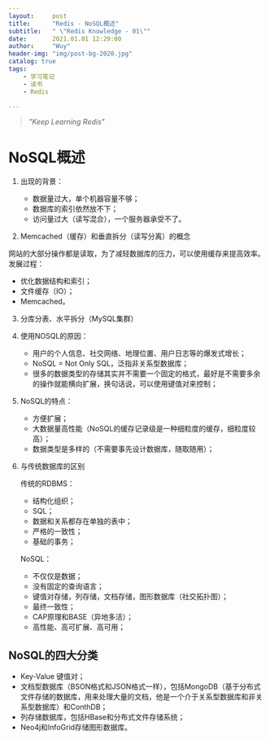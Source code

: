 ```yaml
---
layout:     post
title:      "Redis - NoSQL概述"
subtitle:   " \"Redis Knowledge - 01\""
date:       2021.01.01 12:29:00
author:     "Wuy"
header-img: "img/post-bg-2020.jpg"
catalog: true
tags:
    - 学习笔记
    - 读书
    - Redis

---
```


> *"Keep Learning Redis"*

# NoSQL概述

1. 出现的背景：
    - 数据量过大，单个机器容量不够；
    - 数据库的索引依然放不下；
    - 访问量过大（读写混合），一个服务器承受不了。

2. Memcached（缓存）和垂直拆分（读写分离）的概念

网站的大部分操作都是读取，为了减轻数据库的压力，可以使用缓存来提高效率。
发展过程：
- 优化数据结构和索引；
- 文件缓存（IO）；
- Memcached。

3. 分库分表、水平拆分（MySQL集群）

4. 使用NOSQL的原因：
   
    - 用户的个人信息、社交网络、地理位置、用户日志等的爆发式增长；
    - NoSQL = Not Only SQL，泛指非关系型数据库；
    - 很多的数据类型的存储其实并不需要一个固定的格式，最好是不需要多余的操作就能横向扩展，换句话说，可以使用键值对来控制；

5. NoSQL的特点：
    - 方便扩展；
    - 大数据量高性能（NoSQL的缓存记录级是一种细粒度的缓存，细粒度较高）；
    - 数据类型是多样的（不需要事先设计数据库，随取随用）；

6. 与传统数据库的区别

    传统的RDBMS：
    - 结构化组织；
    - SQL；
    - 数据和关系都存在单独的表中；
    - 严格的一致性；
    - 基础的事务；

    NoSQL：
    - 不仅仅是数据；
    - 没有固定的查询语言；
    - 键值对存储，列存储，文档存储，图形数据库（社交拓扑图）；
    - 最终一致性；
    - CAP原理和BASE（异地多活）；
    - 高性能、高可扩展、高可用；

## NoSQL的四大分类

- Key-Value 键值对；
- 文档型数据库（BSON格式和JSON格式一样），包括MongoDB（基于分布式文件存储的数据库，用来处理大量的文档，他是一个介于关系型数据库和非关系型数据库）和ConthDB；
- 列存储数据库，包括HBase和分布式文件存储系统；
- Neo4j和InfoGrid存储图形数据库。